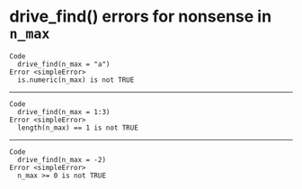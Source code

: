 # drive_find() errors for nonsense in `n_max`

    Code
      drive_find(n_max = "a")
    Error <simpleError>
      is.numeric(n_max) is not TRUE

---

    Code
      drive_find(n_max = 1:3)
    Error <simpleError>
      length(n_max) == 1 is not TRUE

---

    Code
      drive_find(n_max = -2)
    Error <simpleError>
      n_max >= 0 is not TRUE

